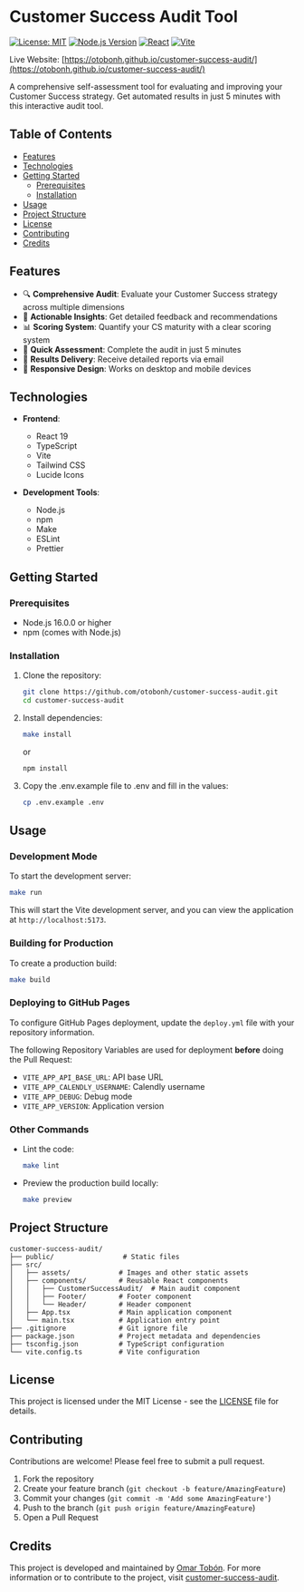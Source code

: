 # Customer Success Audit Tool

[![License: MIT](https://img.shields.io/badge/License-MIT-yellow.svg)](https://opensource.org/licenses/MIT)
[![Node.js Version](https://img.shields.io/badge/node-%3E%3D16.0.0-brightgreen)](https://nodejs.org/)
[![React](https://img.shields.io/badge/React-19.1.1-61DAFB?logo=react)](https://reactjs.org/)
[![Vite](https://img.shields.io/badge/Vite-7.1.2-646CFF?logo=vite)](https://vitejs.dev/)

Live Website:
[https://otobonh.github.io/customer-success-audit/](https://otobonh.github.io/customer-success-audit/)

A comprehensive self-assessment tool for evaluating and improving your Customer Success strategy. Get automated results in just 5 minutes with this interactive audit tool.

## Table of Contents
- [Features](#features)
- [Technologies](#technologies)
- [Getting Started](#getting-started)
  - [Prerequisites](#prerequisites)
  - [Installation](#installation)
- [Usage](#usage)
- [Project Structure](#project-structure)
- [License](#license)
- [Contributing](#contributing)
- [Credits](#credits)

## Features

- 🔍 **Comprehensive Audit**: Evaluate your Customer Success strategy across multiple dimensions
- 🎯 **Actionable Insights**: Get detailed feedback and recommendations
- 📊 **Scoring System**: Quantify your CS maturity with a clear scoring system
- 🚀 **Quick Assessment**: Complete the audit in just 5 minutes
- 📧 **Results Delivery**: Receive detailed reports via email
- 📱 **Responsive Design**: Works on desktop and mobile devices

## Technologies

- **Frontend**:
  - React 19
  - TypeScript
  - Vite
  - Tailwind CSS
  - Lucide Icons

- **Development Tools**:
  - Node.js
  - npm
  - Make
  - ESLint
  - Prettier

## Getting Started

### Prerequisites

- Node.js 16.0.0 or higher
- npm (comes with Node.js)

### Installation

1. Clone the repository:
   ```bash
   git clone https://github.com/otobonh/customer-success-audit.git
   cd customer-success-audit
   ```

2. Install dependencies:
   ```bash
   make install
   ```
   or
   ```bash
   npm install
   ```

3. Copy the .env.example file to .env and fill in the values:
   ```bash
   cp .env.example .env
   ```

## Usage

### Development Mode

To start the development server:

```bash
make run
```

This will start the Vite development server, and you can view the application at `http://localhost:5173`.

### Building for Production

To create a production build:

```bash
make build
```

### Deploying to GitHub Pages

To configure GitHub Pages deployment, update the `deploy.yml` file with your repository information.

The following Repository Variables are used for deployment __before__ doing the Pull Request:

- `VITE_APP_API_BASE_URL`: API base URL
- `VITE_APP_CALENDLY_USERNAME`: Calendly username
- `VITE_APP_DEBUG`: Debug mode
- `VITE_APP_VERSION`: Application version

### Other Commands

- Lint the code:
  ```bash
  make lint
  ```

- Preview the production build locally:
  ```bash
  make preview
  ```

## Project Structure

```
customer-success-audit/
├── public/                 # Static files
├── src/
│   ├── assets/            # Images and other static assets
│   ├── components/        # Reusable React components
│   │   ├── CustomerSuccessAudit/  # Main audit component
│   │   ├── Footer/        # Footer component
│   │   └── Header/        # Header component
│   ├── App.tsx            # Main application component
│   └── main.tsx           # Application entry point
├── .gitignore             # Git ignore file
├── package.json           # Project metadata and dependencies
├── tsconfig.json          # TypeScript configuration
└── vite.config.ts         # Vite configuration
```

## License

This project is licensed under the MIT License - see the [LICENSE](LICENSE) file for details.

## Contributing

Contributions are welcome! Please feel free to submit a pull request.

1. Fork the repository
2. Create your feature branch (`git checkout -b feature/AmazingFeature`)
3. Commit your changes (`git commit -m 'Add some AmazingFeature'`)
4. Push to the branch (`git push origin feature/AmazingFeature`)
5. Open a Pull Request

## Credits

This project is developed and maintained by [Omar Tobón](https://github.com/otobonh). For more information or to contribute to the project, visit [customer-success-audit](https://github.com/otobonh/customer-success-audit).
